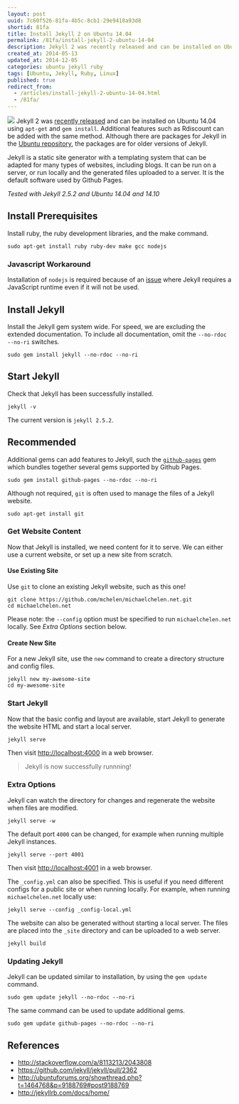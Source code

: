 ```yaml
---
layout: post
uuid: 7c60f526-81fa-4b5c-8cb1-29e9418a93d8
shortid: 81fa
title: Install Jekyll 2 on Ubuntu 14.04
permalink: /81fa/install-jekyll-2-ubuntu-14-04
description: Jekyll 2 was recently released and can be installed on Ubuntu 14.04 using apt-get and gem install.
created_at: 2014-05-13
updated_at: 2014-12-05
categories: ubuntu jekyll ruby
tags: [Ubuntu, Jekyll, Ruby, Linux]
published: true
redirect_from:
  - /articles/install-jekyll-2-ubuntu-14-04.html
  - /81fa/
---
```

![](http://jekyllrb.com/img/logo-2x.png)
Jekyll 2 was [recently released][jekyll2] and can be installed on Ubuntu 14.04 using `apt-get` and `gem install`. Additional features such as Rdiscount can be added with the same method. Although there are packages for Jekyll in the [Ubuntu repository][ubunturepo], the packages are for older versions of Jekyll.

Jekyll is a static site generator with a templating system that can be adapted for many types of websites, including blogs. It can be run on a server, or run locally and the generated files uploaded to a server. It is the default software used by Github Pages.

*Tested with Jekyll 2.5.2 and Ubuntu 14.04 and 14.10*

[jekyll2]:http://jekyllrb.com/news/2014/05/06/jekyll-turns-2-0-0/
[ubunturepo]:http://packages.ubuntu.com/search?keywords=jekyll&searchon=names&suite=all&section=all

<!--more--> 

## Install Prerequisites ##

Install ruby, the ruby development libraries, and the make command.

    sudo apt-get install ruby ruby-dev make gcc nodejs

### Javascript Workaround ###
Installation of `nodejs` is required because of an [issue][issue] where Jekyll requires a JavaScript runtime even if it will not be used.

[issue]:https://github.com/jekyll/jekyll/issues/2327

## Install Jekyll ##
Install the Jekyll gem system wide. For speed, we are excluding the extended documentation. To include all documentation, omit the `--no-rdoc --no-ri` switches.

    sudo gem install jekyll --no-rdoc --no-ri

## Start Jekyll ##

Check that Jekyll has been successfully installed.

    jekyll -v

The current version is `jekyll 2.5.2`.

## Recommended ##
Additional gems can add features to Jekyll, such the [`github-pages`][gh-pages] gem which bundles together several gems supported by Github Pages.

    sudo gem install github-pages --no-rdoc --no-ri
   
[gh-pages]: https://github.com/github/pages-gem
    
Although not required, `git` is often used to manage the files of a Jekyll website.

    sudo apt-get install git

### Get Website Content ###
Now that Jekyll is installed, we need content for it to serve. We can either use a current website, or set up a new site from scratch.

#### Use Existing Site ####
Use `git` to clone an existing Jekyll website, such as this one!

    git clone https://github.com/mchelen/michaelchelen.net.git
    cd michaelchelen.net
    
Please note: the `--config` option must be specified to run `michaelchelen.net` locally. See *Extra Options* section below.

#### Create New Site ####
For a new Jekyll site, use the `new` command to create a directory structure and config files.

    jekyll new my-awesome-site
    cd my-awesome-site 

### Start Jekyll ###
Now that the basic config and layout are available, start Jekyll to generate the website HTML and start a local server.

    jekyll serve

Then visit <http://localhost:4000> in a web browser.

> Jekyll is now successfully runnning!


### Extra Options ###
Jekyll can watch the directory for changes and regenerate the website when files are modified.

    jekyll serve -w
    
The default port `4000` can be changed, for example when running multiple Jekyll instances.

    jekyll serve --port 4001
    
Then visit <http://localhost:4001> in a web browser.

The `_config.yml` can also be specified. This is useful if you need different configs for a public site or when running locally. For example, when running `michaelchelen.net` locally use:

    jekyll serve --config _config-local.yml


The website can also be generated without starting a local server. The files are placed into the `_site` directory and can be uploaded to a web server.

    jekyll build

### Updating Jekyll ###
Jekyll can be updated similar to installation, by using the `gem update` command.

    sudo gem update jekyll --no-rdoc --no-ri

The same command can be used to update additional gems.

    sudo gem update github-pages --no-rdoc --no-ri

References
----
* <http://stackoverflow.com/a/8113213/2043808>
* <https://github.com/jekyll/jekyll/pull/2362>
* <http://ubuntuforums.org/showthread.php?t=1464768&p=9188769#post9188769>
* <http://jekyllrb.com/docs/home/>

